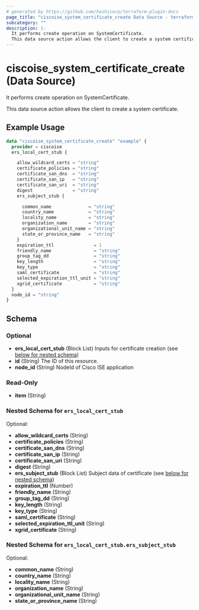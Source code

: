 ```yaml
---
# generated by https://github.com/hashicorp/terraform-plugin-docs
page_title: "ciscoise_system_certificate_create Data Source - terraform-provider-ciscoise"
subcategory: ""
description: |-
  It performs create operation on SystemCertificate.
  This data source action allows the client to create a system certificate.
---
```


# ciscoise_system_certificate_create (Data Source)

It performs create operation on SystemCertificate.

This data source action allows the client to create a system certificate.

## Example Usage

```terraform
data "ciscoise_system_certificate_create" "example" {
  provider = ciscoise
  ers_local_cert_stub {

    allow_wildcard_certs = "string"
    certificate_policies = "string"
    certificate_san_dns  = "string"
    certificate_san_ip   = "string"
    certificate_san_uri  = "string"
    digest               = "string"
    ers_subject_stub {

      common_name              = "string"
      country_name             = "string"
      locality_name            = "string"
      organization_name        = "string"
      organizational_unit_name = "string"
      state_or_province_name   = "string"
    }
    expiration_ttl               = 1
    friendly_name                = "string"
    group_tag_dd                 = "string"
    key_length                   = "string"
    key_type                     = "string"
    saml_certificate             = "string"
    selected_expiration_ttl_unit = "string"
    xgrid_certificate            = "string"
  }
  node_id = "string"
}
```

<!-- schema generated by tfplugindocs -->
## Schema

### Optional

- **ers_local_cert_stub** (Block List) Inputs for certificate creation (see [below for nested schema](#nestedblock--ers_local_cert_stub))
- **id** (String) The ID of this resource.
- **node_id** (String) NodeId of Cisco ISE application

### Read-Only

- **item** (String)

<a id="nestedblock--ers_local_cert_stub"></a>
### Nested Schema for `ers_local_cert_stub`

Optional:

- **allow_wildcard_certs** (String)
- **certificate_policies** (String)
- **certificate_san_dns** (String)
- **certificate_san_ip** (String)
- **certificate_san_uri** (String)
- **digest** (String)
- **ers_subject_stub** (Block List) Subject data of certificate (see [below for nested schema](#nestedblock--ers_local_cert_stub--ers_subject_stub))
- **expiration_ttl** (Number)
- **friendly_name** (String)
- **group_tag_dd** (String)
- **key_length** (String)
- **key_type** (String)
- **saml_certificate** (String)
- **selected_expiration_ttl_unit** (String)
- **xgrid_certificate** (String)

<a id="nestedblock--ers_local_cert_stub--ers_subject_stub"></a>
### Nested Schema for `ers_local_cert_stub.ers_subject_stub`

Optional:

- **common_name** (String)
- **country_name** (String)
- **locality_name** (String)
- **organization_name** (String)
- **organizational_unit_name** (String)
- **state_or_province_name** (String)


